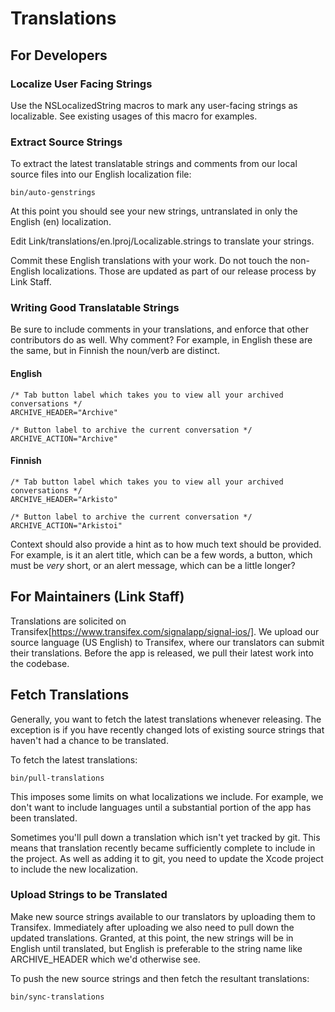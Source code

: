 # Translations

## For Developers

### Localize User Facing Strings

Use the NSLocalizedString macros to mark any user-facing strings as
localizable. See existing usages of this macro for examples.

### Extract Source Strings

To extract the latest translatable strings and comments from our local source
files into our English localization file:

    bin/auto-genstrings

At this point you should see your new strings, untranslated in only the English
(en) localization.

Edit Link/translations/en.lproj/Localizable.strings to translate your strings.

Commit these English translations with your work. Do not touch the non-English
localizations. Those are updated as part of our release process by Link
Staff.

### Writing Good Translatable Strings

Be sure to include comments in your translations, and enforce that other
contributors do as well.  Why comment? For example, in English these are
the same, but in Finnish the noun/verb are distinct.

#### English

    /* Tab button label which takes you to view all your archived conversations */
    ARCHIVE_HEADER="Archive"
    
    /* Button label to archive the current conversation */
    ARCHIVE_ACTION="Archive"

#### Finnish

    /* Tab button label which takes you to view all your archived conversations */
    ARCHIVE_HEADER="Arkisto"

    /* Button label to archive the current conversation */
    ARCHIVE_ACTION="Arkistoi"

Context should also provide a hint as to how much text should be
provided. For example, is it an alert title, which can be a few words, a
button, which must be *very* short, or an alert message, which can be a
little longer?

## For Maintainers (Link Staff)

Translations are solicited on Transifex[https://www.transifex.com/signalapp/signal-ios/]. We
upload our source language (US English) to Transifex, where our
translators can submit their translations. Before the app is released,
we pull their latest work into the codebase.

## Fetch Translations

Generally, you want to fetch the latest translations whenever releasing. The
exception is if you have recently changed lots of existing source strings 
that haven't had a chance to be translated.

To fetch the latest translations:

    bin/pull-translations

This imposes some limits on what localizations we include. For example,
we don't want to include languages until a substantial portion of the
app has been translated.

Sometimes you'll pull down a translation which isn't yet tracked by git.
This means that translation recently became sufficiently complete to
include in the project. As well as adding it to git, you need to update
the Xcode project to include the new localization.

### Upload Strings to be Translated

Make new source strings available to our translators by uploading them
to Transifex. Immediately after uploading we also need to pull down the 
updated translations. Granted, at this point, the new strings will be in 
English until translated, but English is preferable to the string name 
like ARCHIVE_HEADER which we'd otherwise see.

To push the new source strings and then fetch the resultant translations:

    bin/sync-translations

